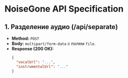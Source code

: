 # NoiseGone API Specification

## 1. Разделение аудио (/api/separate)
- **Method:** `POST`
- **Body:** `multipart/form-data` с полем `file`.
- **Response (200 OK):**
  ```json
  {
    "vocalUrl": "...",
    "instrumentalUrl": "..."
  }
